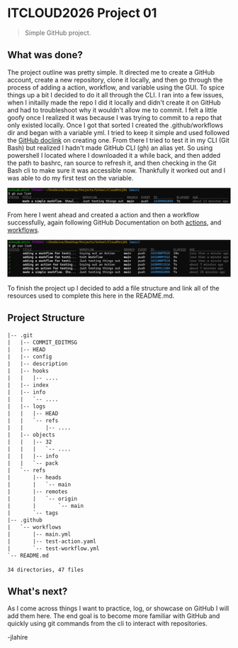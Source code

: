 # ITCLOUD2026 Project 01

>Simple GitHub project. 

## What was done?

The project outline was pretty simple. It directed me to create a GitHub account, create a new repository, clone it locally, and then go through the process of adding a action, workflow, and variable using the GUI. To spice things up a bit I decided to do it all through the CLI. I ran into a few issues, when I initailly made the repo I did it locally and didn't create it on GitHub and had to troubleshoot why it wouldn't allow me to commit. I felt a little goofy once I realized it was because I was trying to commit to a repo that only existed locally. Once I got that sorted I created the .github/workflows dir and began with a variable yml. I tried to keep it simple and used followed the [GitHub doclink](https://docs.github.com/en/actions/how-tos/writing-workflows/choosing-what-your-workflow-does/store-information-in-variables) on creating one. From there I tried to test it in my CLI (Git Bash) but realized I hadn't made GitHub CLI (gh) an alias yet. So using powershell I located where I downloaded it a while back, and then added the path to bashrc, ran source to refresh it, and then checking in the Git Bash cli to make sure it was accessible now. Thankfully it worked out and I was able to do my first test on the variable.

![alt text](image.png)

From here I went ahead and created a action and then a workflow successfully, again following GitHub Documentation on both [actions](https://docs.github.com/en/actions/get-started/quickstart), and [workflows](https://docs.github.com/en/actions/how-tos/writing-workflows).

![alt text](image-1.png)

To finish the project up I decided to add a file structure and link all of the resources used to complete this here in the README.md.

## Project Structure

```text
|-- .git
|   |-- COMMIT_EDITMSG
|   |-- HEAD
|   |-- config
|   |-- description
|   |-- hooks
|   |   |-- ....
|   |-- index
|   |-- info
|   |   `-- ....
|   |-- logs
|   |   |-- HEAD
|   |   `-- refs
|   |       |-- ....
|   |-- objects
|   |   |-- 32
|   |   |   `-- ....
|   |   |-- info
|   |   `-- pack
|   `-- refs
|       |-- heads
|       |   `-- main
|       |-- remotes
|       |   `-- origin
|       |       `-- main
|       `-- tags
|-- .github
|   `-- workflows
|       |-- main.yml
|       |-- test-action.yaml
|       `-- test-workflow.yml
`-- README.md

34 directories, 47 files
```

## What's next?

As I come across things I want to practice, log, or showcase on GitHub I will add them here. The end goal is to become more familiar with GitHub and quickly using git commands from the cli to interact with repositories.

-jlahire

